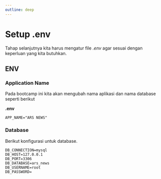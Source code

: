 ```yaml
---
outline: deep
---
```


# Setup .env

Tahap selanjutnya kita harus mengatur file _.env_ agar sesuai dengan keperluan yang kita butuhkan.

## ENV

### Application Name

Pada bootcamp ini kita akan mengubah nama aplikasi dan nama database seperti berikut

**.env**

```env
APP_NAME="ARS NEWS"
```

### Database

Berikut konfigurasi untuk database.

```env{}
DB_CONNECTION=mysql
DB_HOST=127.0.0.1
DB_PORT=3306
DB_DATABASE=ars_news
DB_USERNAME=root
DB_PASSWORD=
```
